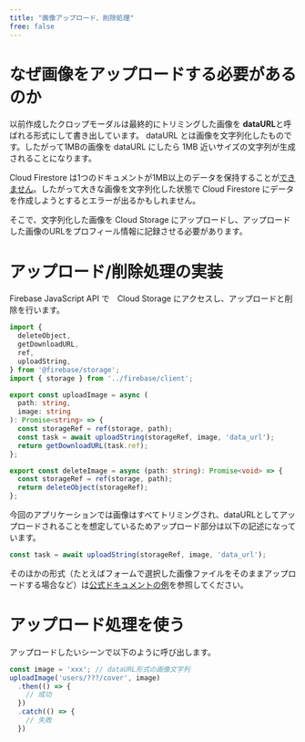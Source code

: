 ```yaml
---
title: "画像アップロード、削除処理"
free: false
---
```


# なぜ画像をアップロードする必要があるのか

以前作成したクロップモーダルは最終的にトリミングした画像を **dataURL**と呼ばれる形式にして書き出しています。 dataURL とは画像を文字列化したものです。したがって1MBの画像を dataURL にしたら 1MB 近いサイズの文字列が生成されることになります。

Cloud Firestore は1つのドキュメントが1MB以上のデータを保持することが[できません](https://firebase.google.com/docs/firestore/quotas?hl=ja#collections_documents_and_fields)。したがって大きな画像を文字列化した状態で Cloud Firestore にデータを作成しようとするとエラーが出るかもしれません。

そこで、文字列化した画像を Cloud Storage にアップロードし、アップロードした画像のURLをプロフィール情報に記録させる必要があります。

# アップロード/削除処理の実装

Firebase JavaScript API で　Cloud Storage にアクセスし、アップロードと削除を行います。

```ts:util/storage.ts
import {
  deleteObject,
  getDownloadURL,
  ref,
  uploadString,
} from '@firebase/storage';
import { storage } from '../firebase/client';

export const uploadImage = async (
  path: string,
  image: string
): Promise<string> => {
  const storageRef = ref(storage, path);
  const task = await uploadString(storageRef, image, 'data_url');
  return getDownloadURL(task.ref);
};

export const deleteImage = async (path: string): Promise<void> => {
  const storageRef = ref(storage, path);
  return deleteObject(storageRef);
};
```

今回のアプリケーションでは画像はすべてトリミングされ、dataURLとしてアップロードされることを想定しているためアップロード部分は以下の記述になっています。

```ts
const task = await uploadString(storageRef, image, 'data_url');
```

そのほかの形式（たとえばフォームで選択した画像ファイルをそのままアップロードする場合など）は[公式ドキュメントの例](https://firebase.google.com/docs/storage/web/upload-files?hl=ja)を参照してください。

# アップロード処理を使う

アップロードしたいシーンで以下のように呼び出します。

```ts
const image = 'xxx'; // dataURL形式の画像文字列
uploadImage('users/???/cover', image)
  .then(() => {
    // 成功
  })
  .catch(() => {
    // 失敗
  })
```
